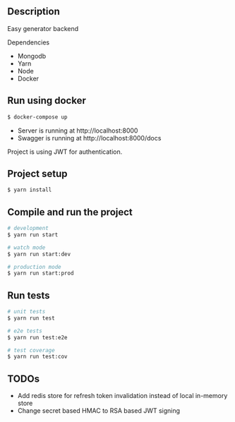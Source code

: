 
## Description

Easy generator backend

Dependencies
- Mongodb
- Yarn
- Node
- Docker

## Run using docker

```bash
$ docker-compose up
```

- Server is running at http://localhost:8000
- Swagger is running at http://localhost:8000/docs

Project is using JWT for authentication.


## Project setup

```bash
$ yarn install
```

## Compile and run the project

```bash
# development
$ yarn run start

# watch mode
$ yarn run start:dev

# production mode
$ yarn run start:prod
```

## Run tests

```bash
# unit tests
$ yarn run test

# e2e tests
$ yarn run test:e2e

# test coverage
$ yarn run test:cov
```

## TODOs

- Add redis store for refresh token invalidation instead of local in-memory store
- Change secret based HMAC to RSA based JWT signing


